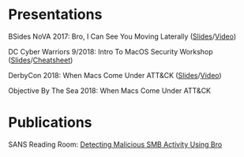 # Presentations
BSides NoVA 2017: Bro, I Can See You Moving Laterally ([Slides](https://github.com/richiercyrus/Presentations-Publications/blob/master/SlideDecks/Bro_I_Can_See_You_Moving_Laterally.pdf)/[Video](https://www.youtube.com/watch?v=xRzjeqTiz3o))

DC Cyber Warriors 9/2018: Intro To MacOS Security Workshop ([Slides](https://github.com/richiercyrus/Presentations-Publications/blob/master/SlideDecks/Intro_macOS_Security.pdf)/[Cheatsheet](https://github.com/richiercyrus/Presentations-Publications/blob/master/SlideDecks/CheatSheet.pdf))

DerbyCon 2018: When Macs Come Under ATT&CK ([Slides](https://github.com/richiercyrus/Presentations-Publications/blob/master/SlideDecks/WhenMacsComeUnderATT%26CK.pdf)/[Video](https://www.youtube.com/watch?v=iweEI60PWeY&t=7s))

Objective By The Sea 2018: When Macs Come Under ATT&CK

# Publications
SANS Reading Room: [Detecting Malicious SMB Activity Using Bro](https://www.sans.org/reading-room/whitepapers/detection/detecting-malicious-smb-activity-bro-37472)
